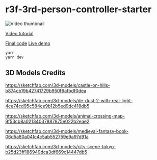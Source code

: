 # r3f-3rd-person-controller-starter

![Video thumbnail](http://img.youtube.com/vi/yjpGVIe_Gy8/maxresdefault.jpg?w)

[Video tutorial](https://youtu.be/yjpGVIe_Gy8)

[Final code](https://github.com/wass08/r3f-3rd-person-controller-final)
[Live demo](https://r3f-3rd-person-controller-final.vercel.app/)

```
yarn
yarn dev
```

## 3D Models Credits
https://sketchfab.com/3d-models/castle-on-hills-b874cb19b42741729b950f6afbdf0dea

https://sketchfab.com/3d-models/de-dust-2-with-real-light-4ce74cd95c584ce9b12b5ed9dc418db5

https://sketchfab.com/3d-models/animal-crossing-map-9f53cb8a02134037887875e022b2eae2

https://sketchfab.com/3d-models/medieval-fantasy-book-06d5a80a04fc4c5ab552759e9a97d91a

https://sketchfab.com/3d-models/city-scene-tokyo-b25d23ff186949dca3df669c14447db5
